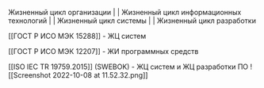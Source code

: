Жизненный цикл организации 
|
|
Жизненный цикл информационных технологий
|
|
Жизненный цикл системы
|
|
Жизненный цикл разработки

[[ГОСТ Р ИСО МЭК 15288]] - ЖЦ систем

[[ГОСТ Р ИСО МЭК 12207]] - ЖИ программных средств

[[ISO IEC TR 19759.2015]] (SWEBOK) - ЖЦ систем и ЖЦ разработки ПО
![[Screenshot 2022-10-08 at 11.52.32.png]]